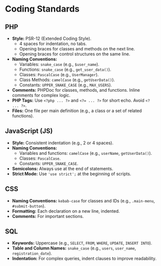 # Coding Standards

## PHP

*   **Style:** PSR-12 (Extended Coding Style).
    *   4 spaces for indentation, no tabs.
    *   Opening braces for classes and methods on the next line.
    *   Opening braces for control structures on the same line.
*   **Naming Conventions:**
    *   Variables: `snake_case` (e.g., `$user_name`).
    *   Functions: `snake_case` (e.g., `get_user_data()`).
    *   Classes: `PascalCase` (e.g., `UserManager`).
    *   Class Methods: `camelCase` (e.g., `getUserData()`).
    *   Constants: `UPPER_SNAKE_CASE` (e.g., `MAX_USERS`).
*   **Comments:** PHPDoc for classes, methods, and functions. Inline comments for complex logic.
*   **PHP Tags:** Use `<?php ... ?>` and `<?= ... ?>` for short echo. Avoid `<? ... ?>`.
*   **Files:** One file per main definition (e.g., a class or a set of related functions).

## JavaScript (JS)

*   **Style:** Consistent indentation (e.g., 2 or 4 spaces).
*   **Naming Conventions:**
    *   Variables and functions: `camelCase` (e.g., `userName`, `getUserData()`).
    *   Classes: `PascalCase`.
    *   Constants: `UPPER_SNAKE_CASE`.
*   **Semicolons:** Always use at the end of statements.
*   **Strict Mode:** Use `'use strict';` at the beginning of scripts.

## CSS

*   **Naming Conventions:** `kebab-case` for classes and IDs (e.g., `.main-menu`, `#submit-button`).
*   **Formatting:** Each declaration on a new line, indented.
*   **Comments:** For important sections.

## SQL

*   **Keywords:** Uppercase (e.g., `SELECT`, `FROM`, `WHERE`, `UPDATE`, `INSERT INTO`).
*   **Table and Column Names:** `snake_case` (e.g., `users`, `user_name`, `registration_date`).
*   **Indentation:** For complex queries, indent clauses to improve readability.